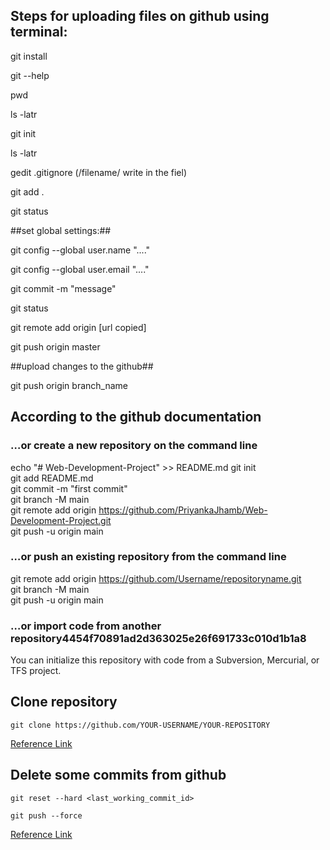 ## Steps for uploading files on github using terminal:

git install


git --help


pwd

ls -latr

git init

ls -latr

gedit .gitignore  (/filename/ write in the fiel)

git add .

git status

##set global settings:##

git config --global user.name "...."

git config --global user.email "...."

git commit -m "message"

git status 

git remote add origin [url copied]

git push origin master



##upload changes to the github##

git push origin branch_name



## According to the github documentation

### …or create a new repository on the command line

echo "# Web-Development-Project" >> README.md 
git init  
git add README.md  
git commit -m "first commit"  
git branch -M main  
git remote add origin https://github.com/PriyankaJhamb/Web-Development-Project.git  
git push -u origin main  

### …or push an existing repository from the command line

git remote add origin https://github.com/Username/repositoryname.git   
git branch -M main  
git push -u origin main  

### …or import code from another repository4454f70891ad2d363025e26f691733c010d1b1a8
You can initialize this repository with code from a Subversion, Mercurial, or TFS project.  

## Clone repository 

```git clone https://github.com/YOUR-USERNAME/YOUR-REPOSITORY```

[Reference Link](https://www.earthdatascience.org/workshops/intro-version-control-git/basic-git-commands/#:~:text=From%20your%20repository%20page%20on,like%20to%20clone%20your%20repository.)

## Delete some commits from github

```git reset --hard <last_working_commit_id>```


```git push --force```

[Reference Link](https://stackoverflow.com/questions/3293531/how-to-permanently-remove-few-commits-from-remote-branch)
